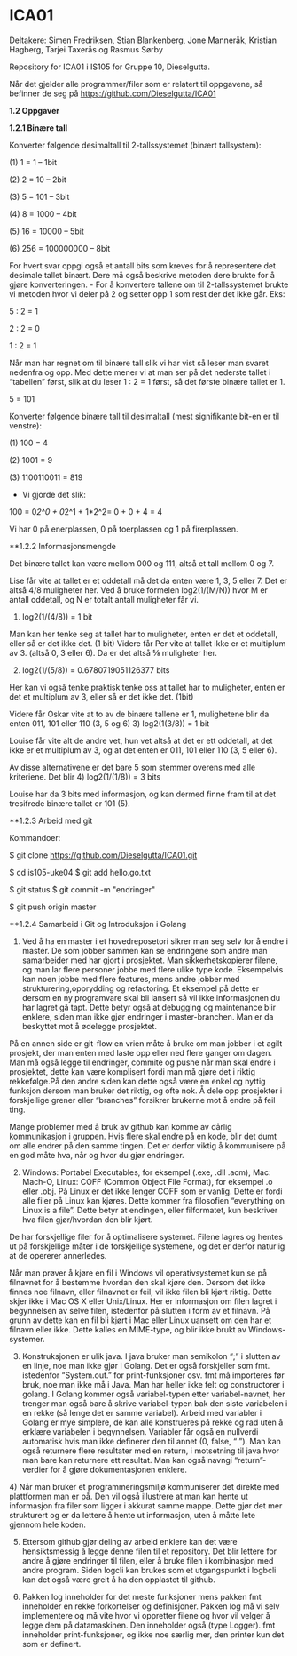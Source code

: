 # ICA01


Deltakere: Simen Fredriksen, Stian Blankenberg, Jone Manneråk, Kristian Hagberg, Tarjei Taxerås og Rasmus Sørby


Repository for ICA01 i IS105 for Gruppe 10, Dieselgutta. 

Når det gjelder alle programmer/filer som er relatert til oppgavene, så befinner de seg på https://github.com/Dieselgutta/ICA01 

**1.2 Oppgaver**

**1.2.1​ Binære tall**

Konverter følgende desimaltall til 2-tallssystemet (binært tallsystem):

(1) 1 = 1 – 1bit 

(2) 2 = 10 – 2bit 

(3) 5 = 101 – 3bit 

(4) 8 = 1000 – 4bit 

(5) 16 = 10000 – 5bit 

(6) 256 = 100000000 – 8bit 

For hvert svar oppgi også et antall bits som kreves for å representere det desimale tallet binært. Dere må også beskrive metoden dere brukte for å gjøre konverteringen. - For å konvertere tallene om til 2-tallssystemet brukte vi metoden hvor vi deler på 2 og setter opp 1 som rest der det ikke går. Eks:

5 : 2 = 1

2 : 2 = 0

1 : 2 = 1 

Når man har regnet om til binære tall slik vi har vist så leser man svaret nedenfra og opp. Med dette mener vi at man ser på det nederste tallet i “tabellen” først, slik at du leser 1 : 2 = 1 først, så det første binære tallet er 1.

5 = 101


Konverter følgende binære tall til desimaltall (mest signifikante bit-en er til venstre):

(1) 100 = 4 

(2) 1001 = 9 

(3) 1100110011 = 819 

- Vi gjorde det slik: 

100 = 0*2^0 + 0*2^1 + 1*2^2= 0 + 0 + 4 = 4 

Vi har 0 på enerplassen, 0 på toerplassen og 1 på firerplassen.


**1.2.2 Informasjonsmengde 

Det binære tallet kan være mellom 000 og 111, altså et tall mellom 0 og 7. 

Lise får vite at tallet er et oddetall må det da enten være 1, 3, 5 eller 7. Det er altså 4/8 muligheter her. Ved å bruke formelen log2(1/(M/N)) hvor M er antall oddetall, og N er totalt antall muligheter får vi.

1) log2(1/(4/8)) = 1 bit

Man kan her tenke seg at tallet har to muligheter, enten er det et oddetall, eller så er det ikke det. (1 bit)
Videre får Per vite at tallet ikke er et multiplum av 3. (altså 0, 3 eller 6). Da er det altså ⅝ muligheter her.

2) log2(1/(5/8)) = 0.6780719051126377 bits

Her kan vi også tenke praktisk tenke oss at tallet har to muligheter, enten er det et multiplum av 3, eller så er det ikke det. (1bit)

Videre får Oskar vite at to av de binære tallene er 1, mulighetene blir da enten 011, 101 eller 110 (3, 5 og 6)
3) log2(1(3/8)) = 1 bit

Louise får vite alt de andre vet, hun vet altså at det er ett oddetall, at det ikke er et multiplum av 3, og at det enten er 011, 101 eller 110 (3, 5 eller 6).

Av disse alternativene er det bare 5 som stemmer overens med alle kriteriene. Det blir 
4) log2(1/(1/8)) = 3 bits

Louise har da 3 bits med informasjon, og kan dermed finne fram til at det tresifrede binære tallet er 101 (5).


**1.2.3 Arbeid med git

Kommandoer: 

$ git clone https://github.com/Dieselgutta/ICA01.git

$ cd is105-uke04 $ git add hello.go.txt 

$ git status $ git commit -m "endringer" 

$ git push origin master 


**1.2.4 Samarbeid i Git og Introduksjon i Golang 


1) ​Ved å ha en master i et hovedreposetori sikrer man seg selv for å endre i master. De som jobber sammen kan se endringene som andre man samarbeider med har gjort i prosjektet. Man sikkerhetskopierer filene, og man lar flere personer jobbe med flere ulike type kode. Eksempelvis kan noen jobbe med flere features, mens andre jobber med strukturering,opprydding og refactoring. Et eksempel på dette er dersom en ny programvare skal bli lansert så vil ikke informasjonen du har lagret gå tapt.  Dette betyr også at debugging og maintenance blir enklere, siden man ikke gjør endringer i master-branchen. Man er da beskyttet mot å ødelegge prosjektet. 


På en annen side er git-flow en vrien måte å bruke om man jobber i et agilt prosjekt, der man enten med laste opp eller ned flere ganger om dagen. Man må også legge til endringer, commite og pushe når man skal endre i prosjektet, dette kan være komplisert fordi man må gjøre det i riktig rekkefølge.På den andre siden kan dette også være en enkel og nyttig funksjon dersom man bruker det riktig, og ofte nok. Å dele opp prosjekter i forskjellige grener eller “branches” forsikrer brukerne mot å endre på feil ting. 


Mange problemer med å bruk av github kan komme av dårlig kommunikasjon i gruppen. Hvis flere skal endre på en kode, blir det dumt om alle endrer på den samme tingen. Det er derfor viktig å kommunisere på en god måte hva, når og hvor du gjør endringer. 


2) Windows: Portabel Executables, for eksempel (.exe, .dll .acm),  Mac: Mach-O,  Linux: COFF (Common Object File Format), for eksempel .o eller .obj. På Linux er det ikke lenger COFF som er vanlig. Dette er fordi alle filer på Linux kan kjøres. Dette kommer fra filosofien “everything on Linux is a file”. Dette betyr at endingen, eller filformatet, kun beskriver hva filen gjør/hvordan den blir kjørt. 


De har forskjellige filer for å optimalisere systemet. Filene lagres og hentes ut på forskjellige måter i de forskjellige systemene, og det er derfor naturlig at de opererer annerledes. 


Når man prøver å kjøre en fil i Windows vil operativsystemet kun se på filnavnet for å bestemme hvordan den skal kjøre den. Dersom det ikke finnes noe filnavn, eller filnavnet er feil, vil ikke filen bli kjørt riktig. Dette skjer ikke i Mac OS X eller Unix/Linux. Her er informasjon om filen lagret i begynnelsen av selve filen, istedenfor på slutten i form av et filnavn. På grunn av dette kan en fil bli kjørt i Mac eller Linux uansett om den har et filnavn eller ikke. Dette kalles en MIME-type, og blir ikke brukt av Windows-systemer. 


3) ​Konstruksjonen er ulik java. I java bruker man semikolon “;” i slutten av en linje, noe man ikke gjør i Golang. Det er også forskjeller som fmt. istedenfor “System.out.” for print-funksjoner osv. fmt må importeres før bruk, noe man ikke må i Java. Man har heller ikke felt og constructorer i golang. I Golang kommer også variabel-typen etter variabel-navnet, her trenger man også bare å skrive variabel-typen bak den siste variabelen i en rekke (så lenge det er samme variabel). Arbeid med variabler i Golang er mye simplere, de kan alle konstrueres på rekke og rad uten å erklære variabelen i begynnelsen. Variabler får også en nullverdi automatisk hvis man ikke definerer den til annet (0, false, “ ”). Man kan også returnere flere resultater med en return, i motsetning til java hvor man bare kan returnere ett resultat. Man kan også navngi “return”-verdier for å gjøre dokumentasjonen enklere. 


4)​ Når man bruker et programmeringsmiljø kommuniserer det direkte med plattformen man er på. Den vil også illustrere at man kan hente ut informasjon fra filer som ligger i akkurat samme mappe. Dette gjør det mer strukturert og er da lettere å hente ut informasjon, uten å måtte lete gjennom hele koden. 


5) ​Ettersom github gjør deling av arbeid enklere kan det være hensiktsmessig å legge denne filen til et repository. Det blir lettere for andre å gjøre endringer til filen, eller å bruke filen i kombinasjon med andre program. Siden logcli kan brukes som et utgangspunkt i logbcli kan det også være greit å ha den opplastet til github.


6) ​Pakken log inneholder for det meste funksjoner mens pakken fmt inneholder en rekke forkortelser og definisjoner. Pakken log må vi selv implementere og må vite hvor vi oppretter filene og hvor vil velger å legge dem på datamaskinen. Den inneholder også (type Logger). fmt inneholder print-funksjoner, og ikke noe særlig mer, den printer kun det som er definert.
